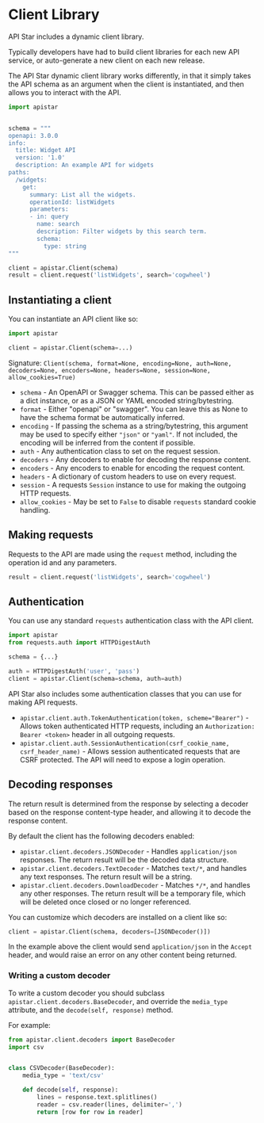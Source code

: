 # Client Library

API Star includes a dynamic client library.

Typically developers have had to build client libraries for each new
API service, or auto-generate a new client on each new release.

The API Star dynamic client library works differently, in that it simply
takes the API schema as an argument when the client is instantiated,
and then allows you to interact with the API.

```python
import apistar


schema = """
openapi: 3.0.0
info:
  title: Widget API
  version: '1.0'
  description: An example API for widgets
paths:
  /widgets:
    get:
      summary: List all the widgets.
      operationId: listWidgets
      parameters:
      - in: query
        name: search
        description: Filter widgets by this search term.
        schema:
          type: string
"""

client = apistar.Client(schema)
result = client.request('listWidgets', search='cogwheel')
```

## Instantiating a client

You can instantiate an API client like so:

```python
import apistar

client = apistar.Client(schema=...)
```

Signature: `Client(schema, format=None, encoding=None, auth=None, decoders=None, encoders=None, headers=None, session=None, allow_cookies=True)`

* `schema` - An OpenAPI or Swagger schema. This can be passed either as a dict instance,
or as a JSON or YAML encoded string/bytestring.
* `format` - Either "openapi" or "swagger". You can leave this as None to have the
schema format be automatically inferred.
* `encoding` - If passing the schema as a string/bytestring, this argument may
be used to specify either `"json"` or `"yaml"`.  If not included, the encoding will
be inferred from the content if possible.
* `auth` - Any authentication class to set on the request session.
* `decoders` - Any decoders to enable for decoding the response content.
* `encoders` - Any encoders to enable for encoding the request content.
* `headers` - A dictionary of custom headers to use on every request.
* `session` - A requests `Session` instance to use for making the outgoing HTTP requests.
* `allow_cookies` - May be set to `False` to disable `requests` standard cookie handling.

## Making requests

Requests to the API are made using the `request` method, including the operation id
and any parameters.

```python
result = client.request('listWidgets', search='cogwheel')
```

## Authentication

You can use any standard `requests` authentication class with the API client.

```python
import apistar
from requests.auth import HTTPDigestAuth

schema = {...}

auth = HTTPDigestAuth('user', 'pass')
client = apistar.Client(schema=schema, auth=auth)
```

API Star also includes some authentication classes that you can use for making
API requests.

* `apistar.client.auth.TokenAuthentication(token, scheme="Bearer")` - Allows token
authenticated HTTP requests, including an `Authorization: Bearer <token>` header in
all outgoing requests.
* `apistar.client.auth.SessionAuthentication(csrf_cookie_name, csrf_header_name)` - Allows
session authenticated requests that are CSRF protected. The API will need to expose a login
operation.

## Decoding responses

The return result is determined from the response by selecting a decoder based
on the response content-type header, and allowing it to decode the response content.

By default the client has the following decoders enabled:

* `apistar.client.decoders.JSONDecoder` - Handles `application/json` responses. The return result will be the decoded data structure.
* `apistar.client.decoders.TextDecoder` - Matches `text/*`, and handles any text responses. The return result will be a string.
* `apistar.client.decoders.DownloadDecoder` - Matches `*/*`, and handles any other responses. The return result will be a temporary file, which will be deleted once closed or no longer referenced.

You can customize which decoders are installed on a client like so:

```python
client = apistar.Client(schema, decoders=[JSONDecoder()])
```

In the example above the client would send `application/json` in the `Accept` header,
and would raise an error on any other content being returned.

### Writing a custom decoder

To write a custom decoder you should subclass `apistar.client.decoders.BaseDecoder`,
and override the `media_type` attribute, and the `decode(self, response)` method.

For example:

```python
from apistar.client.decoders import BaseDecoder
import csv


class CSVDecoder(BaseDecoder):
    media_type = 'text/csv'

    def decode(self, response):
        lines = response.text.splitlines()
        reader = csv.reader(lines, delimiter=',')
        return [row for row in reader]
```
